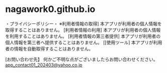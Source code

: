 # nagawork0.github.io

・プライバシーポリシー・
※利用者情報の取得]
本アプリが利用者の個人情報を取得することはありません。
[利用者情報の利用]
本アプリが利用者の個人情報を利用することはありません。
[利用者情報の第三者提供]
本アプリが利用者の個人情報を第三者へ提供することはありません。
[[使用ツール]
本アプリが利用者の情報を自動取得することはありません。 

[お問い合わせ先】
何かご不明な点がございましたらお問い合わせください。
app_contact01_202403@yahoo.co.jp
